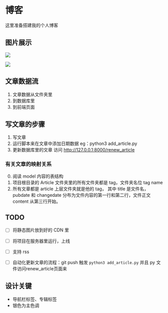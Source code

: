 # 博客
这里准备搭建我的个人博客

## 图片展示
![](https://cloud.githubusercontent.com/assets/8455579/9835395/89daff1c-5a1b-11e5-89ab-162d2445f952.png)

![](https://cloud.githubusercontent.com/assets/8455579/9835391/740e3262-5a1b-11e5-83c9-d3d657cab562.gif)



## 文章数据流
1. 文章数据从文件夹里
2. 到数据库里
3. 到前端页面

## 写文章的步骤
1. 写文章
2. 运行脚本来在文章中添加日期数据 eg：python3 add_article.py
3. 更新数据库里的文章 访问 http://127.0.0.1:8000/renew_article

### 有关文章的映射关系
0. 阅读 model 内容的表结构
1. 项目根目录的 Article 文件夹里的所有文件夹都是 tag，文件夹名位 tag name
2. 所有文章都是 article 上层文件夹就是他的 tag， 其中 title 是文件名， pubdate 和 changedate 分布为文件内容的第一行和第二行，文件正文 content 从第三行开始。

## TODO
- [ ] 将静态图片放到好的 CDN 里
- [ ] 将项目在服务器里运行，上线
- [ ] 支持 rss
- [ ] 自动化更新文章的流程：git push 触发 `python3 add_article.py` 并且 py 文件访问renew_article页面来


## 设计关键
- 导航栏标签、专辑标签
- 银色为主色调
